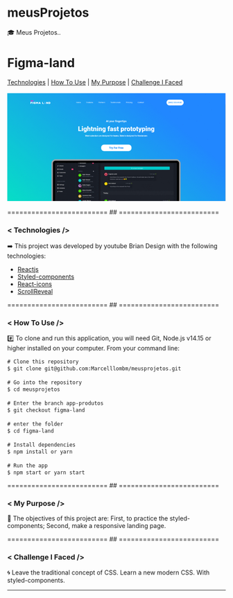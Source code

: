 # meusProjetos
:mortar_board: Meus Projetos..

# Figma-land
[Technologies](#Technologies-figma-land)  |  [How To Use](#how-to-use-figma-land)  |  [My Purpose](#my-purpose-figma-land) | [Challenge I Faced ](#challenge-i-faced-figma-land)
</br></br>
<img src='img/figma-land.gif' alt='figma-land'>

========================= ## =========================
<a id="Technologies-figma-land"></a>

### < Technologies />

:arrow_right: This project was developed by youtube Brian Design with the following technologies:

- [Reactjs](https://reactjs.org/)
- [Styled-components](https://www.npmjs.com/package/styled-components)
- [React-icons](https://www.npmjs.com/package/react-icons)
- [ScrollReveal](https://www.npmjs.com/package/scrollreveal)

========================= ## =========================
<a id="how-to-use-figma-land"></a>

### < How To Use />
:hash: To clone and run this application, you will need Git, Node.js v14.15 or higher installed on your computer. From your command line:

```
# Clone this repository
$ git clone git@github.com:Marcelllombm/meusprojetos.git

# Go into the repository
$ cd meusprojetos

# Enter the branch app-produtos
$ git checkout figma-land

# enter the folder
$ cd figma-land

# Install dependencies
$ npm install or yarn

# Run the app
$ npm start or yarn start
```
========================= ## =========================
<a id="my-purpose-figma-land"></a>

### < My Purpose />

:dart: The objectives of this project are: First, to practice the styled-components; Second, make a responsive landing page.

========================= ## =========================
<a id="challenge-i-faced-figma-land"></a>

### < Challenge I Faced />
:cyclone: Leave the traditional concept of CSS. Learn a new modern CSS. With styled-components.

<hr>
